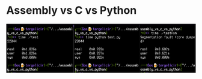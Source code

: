 # Assembly vs C vs Python
![Result](https://github.com/gendonholaholo/assembly_vs_c_vs_python/blob/main/result/Screenshot%20from%202023-09-02%2021-02-19.png "kenapa bisa lebih cepat python, ada yang tau?")
